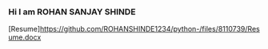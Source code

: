 ### Hi I am ROHAN SANJAY SHINDE 

[Resume]https://github.com/ROHANSHINDE1234/python-/files/8110739/Resume.docx
<!--
**ROHANSHINDE1234/ROHANSHINDE1234** is a ✨ _special_ ✨ repository because its `README.md` (this file) appears on your GitHub profile.

Here are some ideas to get you started:

- 🔭 I’m currently working on ...
- 🌱 I’m currently learning ...
- 👯 I’m looking to collaborate on ...
- 🤔 I’m looking for help with ...
- 💬 Ask me about ...
- 📫 How to reach me: ...
- 😄 Pronouns: ...
- ⚡ Fun fact: ...
-->
